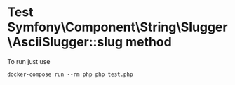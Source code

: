 # Test Symfony\Component\String\Slugger\AsciiSlugger::slug method
To run just use  
```
docker-compose run --rm php php test.php
```
